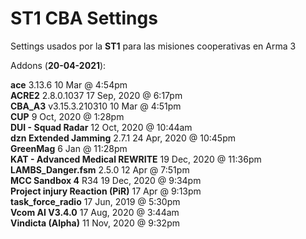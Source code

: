 # **ST1 CBA Settings**  
Settings usados por la **ST1** para las misiones cooperativas en Arma 3

Addons (**20-04-2021**):

**ace** 3.13.6 10 Mar @ 4:54pm  
**ACRE2** 2.8.0.1037 17 Sep, 2020 @ 6:17pm  
**CBA_A3** v3.15.3.210310 10 Mar @ 4:51pm  
**CUP** 9 Oct, 2020 @ 1:28pm  
**DUI - Squad Radar** 12 Oct, 2020 @ 10:44am  
**dzn Extended Jamming** 2.7.1 24 Apr, 2020 @ 10:45pm  
**GreenMag** 6 Jan @ 11:28pm  
**KAT - Advanced Medical REWRITE** 19 Dec, 2020 @ 11:36pm  
**LAMBS_Danger.fsm** 2.5.0 12 Apr @ 7:51pm  
**MCC Sandbox 4** R34 19 Dec, 2020 @ 9:34pm  
**Project injury Reaction (PiR)** 17 Apr @ 9:13pm  
**task_force_radio** 17 Jun, 2019 @ 5:30pm  
**Vcom AI V3.4.0** 17 Aug, 2020 @ 3:44am  
**Vindicta (Alpha)** 11 Nov, 2020 @ 9:32pm  
